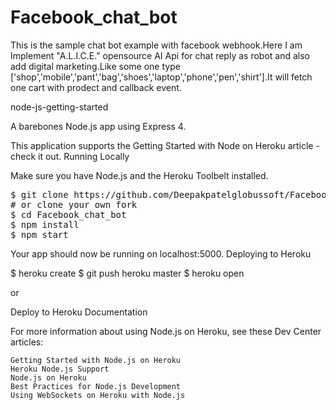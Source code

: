 # Facebook_chat_bot
This is the sample chat bot example with facebook webhook.Here I am Implement "A.L.I.C.E." opensource AI Api for chat reply as robot and also add digital marketing.Like some one type ['shop','mobile','pant','bag','shoes','laptop','phone','pen','shirt'].It will fetch one cart with prodect and callback event.

node-js-getting-started

A barebones Node.js app using Express 4.

This application supports the Getting Started with Node on Heroku article - check it out.
Running Locally

Make sure you have Node.js and the Heroku Toolbelt installed.
<pre>
$ git clone https://github.com/Deepakpatelglobussoft/Facebook_chat_bot.git
# or clone your own fork
$ cd Facebook_chat_bot
$ npm install
$ npm start
</pre>
Your app should now be running on localhost:5000.
Deploying to Heroku

$ heroku create
$ git push heroku master
$ heroku open

or

Deploy to Heroku
Documentation

For more information about using Node.js on Heroku, see these Dev Center articles:

    Getting Started with Node.js on Heroku
    Heroku Node.js Support
    Node.js on Heroku
    Best Practices for Node.js Development
    Using WebSockets on Heroku with Node.js

